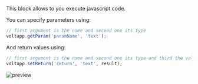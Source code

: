 This block allows to you execute javascript code.

You can specify parameters using:

```js
// first argument is the name and second one its type
voltapp.getParam('paramName', 'text');
```

And return values using:

```js
// first argument is the name and second one its type and third the value
voltapp.setReturn('return', 'text', result);
```

![preview](/images/controls/runJs-en.png)